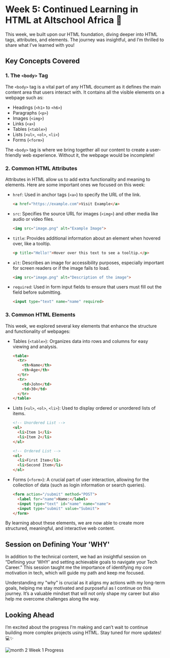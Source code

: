 # Week 5: Continued Learning in HTML at Altschool Africa 🌟

This week, we built upon our HTML foundation, diving deeper into HTML tags, attributes, and elements. The journey was insightful, and I’m thrilled to share what I’ve learned with you!

## Key Concepts Covered

### 1. The `<body>` Tag
   The `<body>` tag is a vital part of any HTML document as it defines the main content area that users interact with. It contains all the visible elements on a webpage such as:
   - Headings (`<h1>` to `<h6>`)
   - Paragraphs (`<p>`)
   - Images (`<img>`)
   - Links (`<a>`)
   - Tables (`<table>`)
   - Lists (`<ul>`, `<ol>`, `<li>`)
   - Forms (`<form>`)

   The `<body>` tag is where we bring together all our content to create a user-friendly web experience. Without it, the webpage would be incomplete!

### 2. Common HTML Attributes
   Attributes in HTML allow us to add extra functionality and meaning to elements. Here are some important ones we focused on this week:
   
   - `href`: Used in anchor tags (`<a>`) to specify the URL of the link.
     ```html
     <a href="https://example.com">Visit Example</a>
     ```
   - `src`: Specifies the source URL for images (`<img>`) and other media like audio or video files.
     ```html
     <img src="image.png" alt="Example Image">
     ```
   - `title`: Provides additional information about an element when hovered over, like a tooltip.
     ```html
     <p title="Hello!">Hover over this text to see a tooltip.</p>
     ```
   - `alt`: Describes an image for accessibility purposes, especially important for screen readers or if the image fails to load.
     ```html
     <img src="image.png" alt="Description of the image">
     ```
   - `required`: Used in form input fields to ensure that users must fill out the field before submitting.
     ```html
     <input type="text" name="name" required>
     ```

### 3. Common HTML Elements
   This week, we explored several key elements that enhance the structure and functionality of webpages:

   - Tables (`<table>`): Organizes data into rows and columns for easy viewing and analysis.
     ```html
     <table>
       <tr>
         <th>Name</th>
         <th>Age</th>
       </tr>
       <tr>
         <td>John</td>
         <td>30</td>
       </tr>
     </table>
     ```
   - Lists (`<ul>`, `<ol>`, `<li>`): Used to display ordered or unordered lists of items.
     ```html
     <!-- Unordered List -->
     <ul>
       <li>Item 1</li>
       <li>Item 2</li>
     </ul>

     <!-- Ordered List -->
     <ol>
       <li>First Item</li>
       <li>Second Item</li>
     </ol>
     ```
   - Forms (`<form>`): A crucial part of user interaction, allowing for the collection of data (such as login information or search queries).
     ```html
     <form action="/submit" method="POST">
       <label for="name">Name:</label>
       <input type="text" id="name" name="name">
       <input type="submit" value="Submit">
     </form>
     ```

By learning about these elements, we are now able to create more structured, meaningful, and interactive web content.

## Session on Defining Your 'WHY'
In addition to the technical content, we had an insightful session on “Defining your ‘WHY’ and setting achievable goals to navigate your Tech Career.” This session taught me the importance of identifying my core motivation in tech, which will guide my path and keep me focused.

Understanding my "why" is crucial as it aligns my actions with my long-term goals, helping me stay motivated and purposeful as I continue on this journey. It’s a valuable mindset that will not only shape my career but also help me overcome challenges along the way.

## Looking Ahead
I’m excited about the progress I’m making and can’t wait to continue building more complex projects using HTML. Stay tuned for more updates! 💻✨

![month 2 Week 1  Progress](https://github.com/Joseph-Ibeh/AltSchool_learning_journey/blob/main/images/random%20use.jpg)
